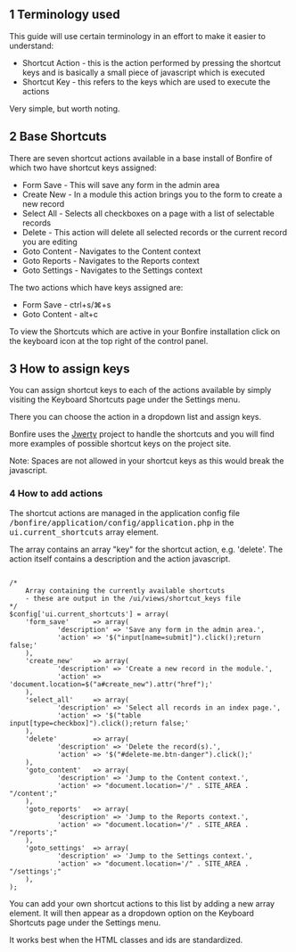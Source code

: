 ## 1 Terminology used

This guide will use certain terminology in an effort to make it easier to understand:

* Shortcut Action - this is the action performed by pressing the shortcut keys and is basically a small piece of javascript which is executed
* Shortcut Key - this refers to the keys which are used to execute the actions

Very simple, but worth noting.


<a name="base"></a>
## 2 Base Shortcuts

There are seven shortcut actions available in a base install of Bonfire of which two have shortcut keys assigned:

* Form Save - This will save any form in the admin area
* Create New - In a module this action brings you to the form to create a new record
* Select All - Selects all checkboxes on a page with a list of selectable records
* Delete - This action will delete all selected records or the current record you are editing
* Goto Content - Navigates to the Content context
* Goto Reports - Navigates to the Reports context
* Goto Settings - Navigates to the Settings context

The two actions which have keys assigned are:

* Form Save - ctrl+s/⌘+s
* Goto Content - alt+c

To view the Shortcuts which are active in your Bonfire installation click on the keyboard icon at the top right of the control panel.


<a name="assign"></a>
## 3 How to assign keys

You can assign shortcut keys to each of the actions available by simply visiting the Keyboard Shortcuts page under the Settings menu.

There you can choose the action in a dropdown list and assign keys.

Bonfire uses the [Jwerty](http://keithcirkel.co.uk/jwerty/) project to handle the shortcuts and you will find more examples of possible shortcut keys on the project site.

Note: Spaces are not allowed in your shortcut keys as this would break the javascript.

<a name="add"></a>
### 4 How to add actions

The shortcut actions are managed in the application config file <tt>/bonfire/application/config/application.php</tt> in the <tt>ui.current_shortcuts</tt> array element.

The array contains an array "key" for the shortcut action, e.g. 'delete'. The action itself contains a description and the action javascript.

<pre><code>
/*
	Array containing the currently available shortcuts
	- these are output in the /ui/views/shortcut_keys file
*/
$config['ui.current_shortcuts'] = array(
	'form_save'      => array(
			'description' => 'Save any form in the admin area.',
			'action' => '$("input[name=submit]").click();return false;'
	),
	'create_new'     => array(
			'description' => 'Create a new record in the module.',
			'action' => 'document.location=$("a#create_new").attr("href");'
	),
	'select_all'     => array(
			'description' => 'Select all records in an index page.',
			'action' => '$("table input[type=checkbox]").click();return false;'
	),
	'delete'         => array(
			'description' => 'Delete the record(s).',
			'action' => '$("#delete-me.btn-danger").click();'
	),
	'goto_content'   => array(
			'description' => 'Jump to the Content context.',
			'action' => "document.location='/" . SITE_AREA . "/content';"
	),
	'goto_reports'   => array(
			'description' => 'Jump to the Reports context.',
			'action' => "document.location='/" . SITE_AREA . "/reports';"
	),
	'goto_settings'  => array(
			'description' => 'Jump to the Settings context.',
			'action' => "document.location='/" . SITE_AREA . "/settings';"
	),
);
</code></pre>

You can add your own shortcut actions to this list by adding a new array element. It will then appear as a dropdown option on the Keyboard Shortcuts page under the Settings menu.

It works best when the HTML classes and ids are standardized.